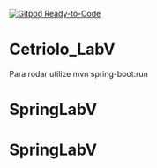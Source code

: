 [![Gitpod Ready-to-Code](https://img.shields.io/badge/Gitpod-Ready--to--Code-blue?logo=gitpod)](https://gitpod.io/#https://github.com/acsimplicio/Cetriolo_LabV) 

# Cetriolo_LabV

Para rodar utilize mvn spring-boot:run
# SpringLabV
# SpringLabV
